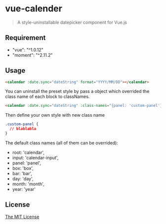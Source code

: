 # vue-calender

> A style-uninstallable datepicker component for Vue.js

## Requirement

- "vue": "^1.0.12"
- "moment": "^2.11.2"

## Usage

```html
<calendar :date.sync="dateString" format="YYYY/MM/DD"></calendar>
```
You can uninstall the preset style by pass a object which overrided the
class name of each block to classNames.

```html
<calendar :date.sync="dateString" :class-names="{panel: 'custom-panel'}"></calendar>
```

Then define your own style with new class name
```css
.custom-panel {
  // blablabla
}
```

The default class names (all of them can be overrided):

- root: 'calendar',
- input: 'calendar-input',
- panel: 'panel',
- box: 'box',
- bar: 'bar',
- day: 'day',
- month: 'month',
- year: 'year'

## License

[The MIT License](http://opensource.org/licenses/MIT)